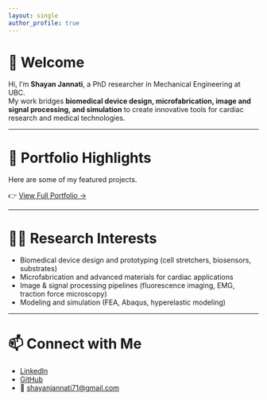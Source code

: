 ```yaml
---
layout: single
author_profile: true
---
```



# 👋 Welcome
Hi, I’m **Shayan Jannati**, a PhD researcher in Mechanical Engineering at UBC.  
My work bridges **biomedical device design, microfabrication, image and signal processing, and simulation** to create innovative tools for cardiac research and medical technologies.  

---

# 🚀 Portfolio Highlights
Here are some of my featured projects. 

👉 [View Full Portfolio →](/portfolio/)  

---

# 🧑‍🔬 Research Interests
- Biomedical device design and prototyping (cell stretchers, biosensors, substrates)  
- Microfabrication and advanced materials for cardiac applications  
- Image & signal processing pipelines (fluorescence imaging, EMG, traction force microscopy)  
- Modeling and simulation (FEA, Abaqus, hyperelastic modeling)  

---

# 📫 Connect with Me
- [LinkedIn](https://www.linkedin.com/in/shayan-jannati-172581b2/)  
- [GitHub](https://github.com/ShayanJannati71)  
- 📧 shayanjannati71@gmail.com  

